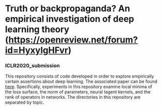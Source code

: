 # Truth or backpropaganda? An empirical investigation of deep learning theory (https://openreview.net/forum?id=HyxyIgHFvr)
### ICLR2020_submission

This repository consists of code developed in order to explore empirically certain assertions about deep learning.  The associated paper can be found [here](https://arxiv.org/abs/1910.00359). Specifically, experiments in this repository examine local minima of the loss surface, the norm of parameters, neural tagent kernels, and the rank of operators in networks. The directories in this repository are separated by topic.
